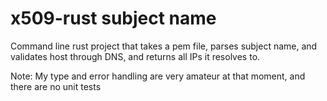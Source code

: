 # x509-rust subject name

Command line rust project that takes a pem file, parses subject name, and validates host through DNS, and returns all IPs it resolves to.

Note: My type and error handling are very amateur at that moment, and there are no unit tests
